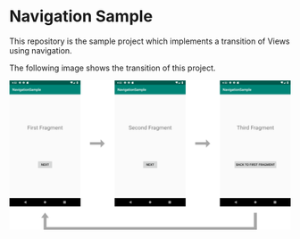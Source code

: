 # Navigation Sample

This repository is the sample project which implements a transition of Views using navigation.

The following image shows the transition of this project.

![Transition](https://raw.githubusercontent.com/tks10/Images/master/transition.png)
